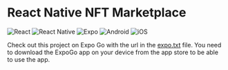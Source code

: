 # React Native NFT Marketplace

![React](https://img.shields.io/badge/react-%2320232a.svg?style=for-the-badge&logo=react&logoColor=%2361DAFB)
![React Native](https://img.shields.io/badge/react--native%2320232a.svg?style=for-the-badge&logo=react&logoColor=%2361DAFB)
![Expo](https://img.shields.io/badge/expo-%20-black?style=for-the-badge&logo=expo)
![Android](https://img.shields.io/badge/android-%203DD382?style=for-the-badge&logo=android)
![iOS](https://img.shields.io/badge/ios-%20-black?style=for-the-badge&logo=ios)

Check out this project on Expo Go with the url in the [expo.txt](./expo.txt) file.
You need to download the ExpoGo app on your device from the app store to be able to use the app.

